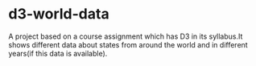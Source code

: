 # d3-world-data
A project based on a course assignment which has D3 in its syllabus.It shows different data about states from around the world and in different years(if this data is available).
